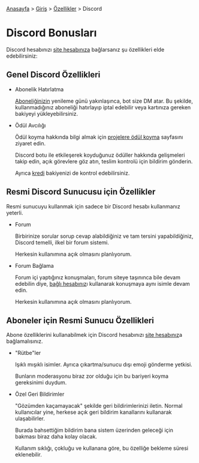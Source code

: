 [Anasayfa](../../README.md) > [Giriş](../README.md) > [Özellikler](./README.md) > Discord

# Discord Bonusları

Discord hesabınızı [site hesabınıza][account] bağlarsanız şu özellikleri elde edebilirsiniz:

## Genel Discord Özellikleri

- Abonelik Hatırlatma
  
  [Aboneliğinizin][supporting] yenileme günü yakınlaşınca, bot size DM atar. Bu şekilde, kullanmadığınız aboneliği hatırlayıp iptal edebilir veya kartınıza gereken bakiyeyi yükleyebilirsiniz.

- Ödül Avcılığı

  Ödül koyma hakkında bilgi almak için [projelere ödül koyma][bidding] sayfasını ziyaret edin.

  Discord botu ile etkileşerek koyduğunuz ödüller hakkında gelişmeleri takip edin, açık görevlere göz atın, teslim kontrolü için bildirim gönderin.

  Ayrıca [kredi][credits] bakiyenizi de kontrol edebilirsiniz.

## Resmi Discord Sunucusu için Özellikler

Resmi sunucuyu kullanmak için sadece bir Discord hesabı kullanmanız yeterli.

- Forum
  
  Birbirinize sorular sorup cevap alabildiğiniz ve tam tersini yapabildiğiniz, Discord temelli, ilkel bir forum sistemi.
  
  Herkesin kullanımına açık olmasını planlıyorum.

- Forum Bağlama
  
  Forum içi yaptığınız konuşmaları, forum siteye taşınınca bile devam edebilin diye, [bağlı hesabınız][account]ı kullanarak konuşmaya aynı isimle devam edin.
  
  Herkesin kullanımına açık olmasını planlıyorum.

## Aboneler için Resmi Sunucu Özellikleri

Abone özelliklerini kullanabilmek için Discord hesabınızı [site hesabınız][account]a
bağlamalısınız.

- "Rütbe"ler
  
  Işıklı mışıklı isimler.
  Ayrıca çıkartma/sunucu dışı emoji gönderme yetkisi.
  
  Bunların moderasyonu biraz zor olduğu için bu bariyeri koyma gereksinimi duydum.

- Özel Geri Bildirimler
  
  "Gözümden kaçamayacak" şekilde geri bildirimlerinizi iletin.
  Normal kullanıcılar yine, herkese açık geri bildirim kanallarını kullanarak ulaşabilirler.

  Burada bahsettiğim bildirim bana sistem üzerinden geleceği için bakması biraz daha kolay olacak.
  
  Kullanım sıklığı, çokluğu ve kullanana göre, bu özelliğe bekleme süresi eklenebilir.

[account]: ./account.md
[supporting]: ../tiers/README.md
[bidding]: ./feature-bidding.md
[credits]: ./credits.md
